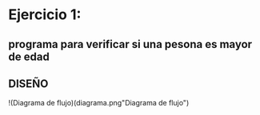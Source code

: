 # Ejercicio 1:

## programa para verificar si una pesona es mayor de edad

## DISEÑO

!(Diagrama de flujo)(diagrama.png"Diagrama de flujo")